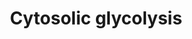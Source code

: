 ---
annotations:
- type: Pathway Ontology
  value: glycolysis pathway
authors:
- Anwesha
- Susan
- Eweitz
description: This event has been computationally inferred from an event that has been
  demonstrated in another species.<p>The inference is based on Ensembl Compara orthology
  projection. Briefly, reactions for which all involved PhysicalEntities (in input,
  output and catalyst) have a mapped ortholog or paralog are inferred to the other
  species. High-level events are also inferred for these events to allow for easier
  navigation.<p>Details of projection methods and parameters may be found <a href="/projection.html">here.</a><p>  Source:[http://plantreactome.gramene.org/
  Plant Reactome].
last-edited: 2021-05-26
organisms:
- Zea mays
redirect_from:
- /index.php/Pathway:WP3037
- /instance/WP3037
schema-jsonld:
- '@context': https://schema.org/
  '@id': https://wikipathways.github.io/pathways/WP3037.html
  '@type': Dataset
  creator:
    '@type': Organization
    name: WikiPathways
  description: This event has been computationally inferred from an event that has
    been demonstrated in another species.<p>The inference is based on Ensembl Compara
    orthology projection. Briefly, reactions for which all involved PhysicalEntities
    (in input, output and catalyst) have a mapped ortholog or paralog are inferred
    to the other species. High-level events are also inferred for these events to
    allow for easier navigation.<p>Details of projection methods and parameters may
    be found <a href="/projection.html">here.</a><p>  Source:[http://plantreactome.gramene.org/
    Plant Reactome].
  keywords:
  - Pi
  - NAD+
  - Homologues of
  - 1,3-Bisphospho-D-glycerate
  - H+
  - (LOC_OS08G03290.1)
  - glyceraldehyde-3-phosphate
  - NADH
  - GA3P
  - dehydrogenase
  license: CC0
  name: Cytosolic glycolysis
seo: CreativeWork
title: Cytosolic glycolysis
wpid: WP3037
---